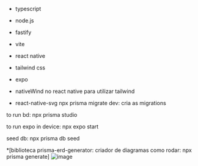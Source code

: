 * typescript
* node.js
* fastify
* vite
* react native
* tailwind css
* expo
* nativeWind no react native para utilizar tailwind

* react-native-svg
npx prisma migrate dev: cria as migrations

to run bd:
npx prisma studio

to run expo in device:
npx expo start


seed db: npx prisma db seed

*[biblioteca prisma-erd-generator: criador de diagramas 
como rodar: npx prisma generate]
![image](https://user-images.githubusercontent.com/55932953/213789147-0c55c58c-a1f2-4e61-a58f-b4fe3a7b2df1.png)
